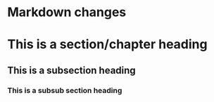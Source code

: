 Markdown changes
================


# This is a section/chapter heading

## This is a subsection heading

### This is a subsub section heading

